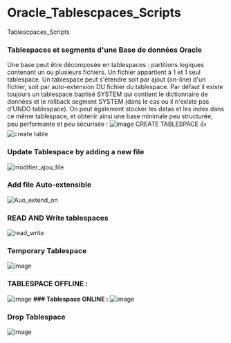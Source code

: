 # Oracle_Tablescpaces_Scripts
Tablescpaces_Scripts

### Tablespaces et segments d'une Base de données Oracle
Une base peut être décomposée en tablespaces : partitions logiques contenant un ou plusieurs fichiers.
Un fichier appartient à 1 et 1 seul tablespace.
Un tablespace peut s'étendre soit par ajout (on-line) d'un fichier, soit par auto-extension DU fichier du
tablespace.
Par défaut il existe toujours un tablespace baptisé SYSTEM qui contient le dictionnaire de données et
le rollback segment SYSTEM (dans le cas ou il n'existe pas d'UNDO tablespace).
On peut également stocker les datas et les index dans ce même tablespace, et obtenir ainsi une base
minimale peu structurée, peu performante et peu sécurisée :
![image](https://user-images.githubusercontent.com/101791324/204169989-18d80ba0-9cdb-4815-84a2-6ae13512c029.png)
CREATE TABLESPACE 👍 
![create table](https://user-images.githubusercontent.com/101791324/204170004-9ac2b9a5-435a-412d-ae0e-f62413f9f7f5.PNG)
### **Update Tablespace by adding  a new file** 
![modifier_ajou_file](https://user-images.githubusercontent.com/101791324/204170119-54b85920-26e4-43e0-8041-c0a090a03d0d.PNG)
### **Add file Auto-extensible**
![Auo_extend_on](https://user-images.githubusercontent.com/101791324/204170168-8392cce9-f5a4-4516-b959-696e9b17a599.PNG)
### **READ  AND Write tablespaces**
![read_write](https://user-images.githubusercontent.com/101791324/204170252-3dfc3f2a-136b-4503-acf6-3b4e690dbf11.PNG)
### **Temporary Tablespace**
![image](https://user-images.githubusercontent.com/101791324/204170288-b0c68bdc-9f03-4e7c-8ff1-d8eb3ce67edb.png)
### **TABLESPACE OFFLINE :**
![image](https://user-images.githubusercontent.com/101791324/204170353-f404787f-9db6-4e37-81e2-0b9f5228ed3e.png)
**### Tablespace ONLINE :**
![image](https://user-images.githubusercontent.com/101791324/204170370-3c14fb62-359a-4edf-b0dc-508700727548.png)
### **Drop Tablespace**
![image](https://user-images.githubusercontent.com/101791324/204170406-1f1197a7-ccfb-49de-9d31-4079600e557b.png)







